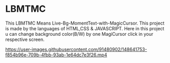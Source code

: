 # LBMTMC
This LBMTMC Means Live-Bg-MomentText-with-MagicCursor. 
This project is made by the languages of HTML,CSS & JAVASCRIPT. Here in this project u can change background color(B/W) by one MagiCursor click in your respective screen.


https://user-images.githubusercontent.com/91480902/148641753-f854b96e-709b-4fbb-93ab-1e64dc7e3f26.mp4

